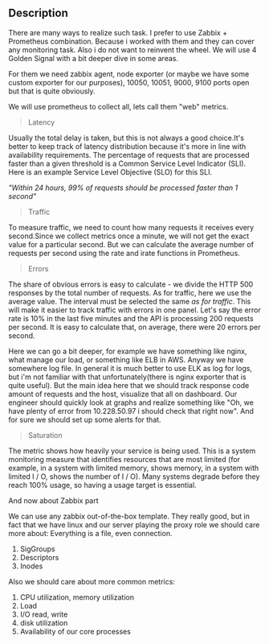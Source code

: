## Description

There are many ways to realize such task. I prefer to use Zabbix + Prometheus combination. Because i worked with them and they can cover any monitoring task.
Also i do not want to reinvent the wheel. We will use 4 Golden Signal with a bit deeper dive in some areas.  

For them we need zabbix agent, node exporter (or maybe we have some custom exporter for our purposes), 10050, 10051, 9000, 9100 ports open but that is quite obviously. 

We will use prometheus to collect all, lets call them "web" metrics. 

> Latency 

Usually the total delay is taken, but this is not always a good choice.It's better to keep track of latency distribution because it's more in line with availability requirements. The percentage of requests that are processed faster than a given threshold is a Common Service Level Indicator (SLI). Here is an example Service Level Objective (SLO) for this SLI. 

*"Within 24 hours, 99% of requests should be processed faster than 1 second"*

> Traffic

To measure traffic, we need to count how many requests it receives every second.Since we collect metrics once a minute, we will not get the exact value for a particular second. But we can calculate the average number of requests per second using the rate and irate functions in Prometheus.

> Errors

The share of obvious errors is easy to calculate - we divide the HTTP 500 responses by the total number of requests. As for traffic, here we use the average value. The interval must be selected the same *as for traffic*. This will make it easier to track traffic with errors in one panel. Let's say the error rate is 10% in the last five minutes and the API is processing 200 requests per second. It is easy to calculate that, on average, there were 20 errors per second.

Here we can go a bit deeper, for example we have something like nginx, what manage our load, or something like ELB in AWS. Anyway we have somewhere log file. In general it is much better to use ELK as log for logs, but i'm not familiar with that unfortunately(there is nginx exporter that is quite useful). But the main idea here that we should track response code amount of requests and the host, visualize that all on dashboard. Our engineer should quickly look at graphs and realize something like "Oh, we have plenty of error from 10.228.50.97 i should check that right now". And for sure we should set up some alerts for that.

> Saturation

The metric shows how heavily your service is being used. This is a system monitoring measure that identifies resources that are most limited (for example, in a system with limited memory, shows memory, in a system with limited I / O, shows the number of I / O). Many systems degrade before they reach 100% usage, so having a usage target is essential.

And now about Zabbix part

We can use any zabbix out-of-the-box template. They really good, but in fact that we have linux and our server playing the proxy role we should care more about:
Everything is a file, even connection. 
1) SigGroups
2) Descriptors
3) Inodes


Also we should care about more common metrics: 
1) CPU utilization, memory utilization
2) Load 
3) I/O read, write
4) disk utilization
5) Availability of our core processes 
